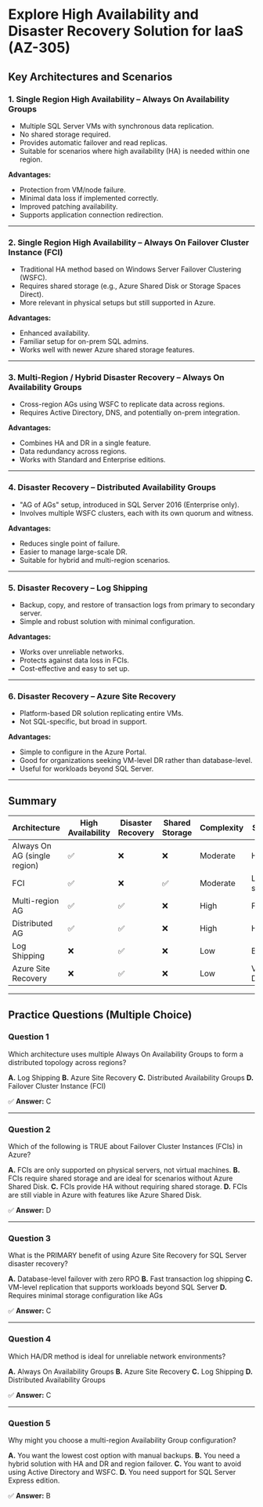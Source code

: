
# Explore High Availability and Disaster Recovery Solution for IaaS (AZ-305)

## Key Architectures and Scenarios

### 1. **Single Region High Availability – Always On Availability Groups**

* Multiple SQL Server VMs with synchronous data replication.
* No shared storage required.
* Provides automatic failover and read replicas.
* Suitable for scenarios where high availability (HA) is needed within one region.

**Advantages:**

* Protection from VM/node failure.
* Minimal data loss if implemented correctly.
* Improved patching availability.
* Supports application connection redirection.

---

### 2. **Single Region High Availability – Always On Failover Cluster Instance (FCI)**

* Traditional HA method based on Windows Server Failover Clustering (WSFC).
* Requires shared storage (e.g., Azure Shared Disk or Storage Spaces Direct).
* More relevant in physical setups but still supported in Azure.

**Advantages:**

* Enhanced availability.
* Familiar setup for on-prem SQL admins.
* Works well with newer Azure shared storage features.

---

### 3. **Multi-Region / Hybrid Disaster Recovery – Always On Availability Groups**

* Cross-region AGs using WSFC to replicate data across regions.
* Requires Active Directory, DNS, and potentially on-prem integration.

**Advantages:**

* Combines HA and DR in a single feature.
* Data redundancy across regions.
* Works with Standard and Enterprise editions.

---

### 4. **Disaster Recovery – Distributed Availability Groups**

* "AG of AGs" setup, introduced in SQL Server 2016 (Enterprise only).
* Involves multiple WSFC clusters, each with its own quorum and witness.

**Advantages:**

* Reduces single point of failure.
* Easier to manage large-scale DR.
* Suitable for hybrid and multi-region scenarios.

---

### 5. **Disaster Recovery – Log Shipping**

* Backup, copy, and restore of transaction logs from primary to secondary server.
* Simple and robust solution with minimal configuration.

**Advantages:**

* Works over unreliable networks.
* Protects against data loss in FCIs.
* Cost-effective and easy to set up.

---

### 6. **Disaster Recovery – Azure Site Recovery**

* Platform-based DR solution replicating entire VMs.
* Not SQL-specific, but broad in support.

**Advantages:**

* Simple to configure in the Azure Portal.
* Good for organizations seeking VM-level DR rather than database-level.
* Useful for workloads beyond SQL Server.

---

## Summary

| Architecture                 | High Availability | Disaster Recovery | Shared Storage | Complexity | Suitable for |
| ---------------------------- | ----------------- | ----------------- | -------------- | ---------- | ------------ |
| Always On AG (single region) | ✅                 | ❌                 | ❌              | Moderate   | HA in region |
| FCI                          | ✅                 | ❌                 | ✅              | Moderate   | Legacy setup |
| Multi-region AG              | ✅                 | ✅                 | ❌              | High       | Full HADR    |
| Distributed AG               | ✅                 | ✅                 | ❌              | High       | Hybrid/large |
| Log Shipping                 | ❌                 | ✅                 | ❌              | Low        | Basic DR     |
| Azure Site Recovery          | ❌                 | ✅                 | ❌              | Low        | VM-based DR  |

---

## Practice Questions (Multiple Choice)

### **Question 1**

Which architecture uses multiple Always On Availability Groups to form a distributed topology across regions?

**A.** Log Shipping
**B.** Azure Site Recovery
**C.** Distributed Availability Groups
**D.** Failover Cluster Instance (FCI)

✅ **Answer:** C

---

### **Question 2**

Which of the following is TRUE about Failover Cluster Instances (FCIs) in Azure?

**A.** FCIs are only supported on physical servers, not virtual machines.
**B.** FCIs require shared storage and are ideal for scenarios without Azure Shared Disk.
**C.** FCIs provide HA without requiring shared storage.
**D.** FCIs are still viable in Azure with features like Azure Shared Disk.

✅ **Answer:** D

---

### **Question 3**

What is the PRIMARY benefit of using Azure Site Recovery for SQL Server disaster recovery?

**A.** Database-level failover with zero RPO
**B.** Fast transaction log shipping
**C.** VM-level replication that supports workloads beyond SQL Server
**D.** Requires minimal storage configuration like AGs

✅ **Answer:** C

---

### **Question 4**

Which HA/DR method is ideal for unreliable network environments?

**A.** Always On Availability Groups
**B.** Azure Site Recovery
**C.** Log Shipping
**D.** Distributed Availability Groups

✅ **Answer:** C

---

### **Question 5**

Why might you choose a multi-region Availability Group configuration?

**A.** You want the lowest cost option with manual backups.
**B.** You need a hybrid solution with HA and DR and region failover.
**C.** You want to avoid using Active Directory and WSFC.
**D.** You need support for SQL Server Express edition.

✅ **Answer:** B

